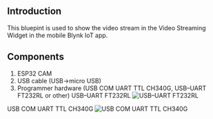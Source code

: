 ## Introduction

This bluepint is used to show the video stream in the Video Streaming Widget in the mobile Blynk IoT app.

## Components

1. ESP32 CAM
2. USB cable (USB->micro USB)
3. Programmer hardware (USB COM UART TTL CH340G, USB–UART FT232RL or other)
USB–UART FT232RL 
![USB–UART FT232RL](https://github.com/blynkkk/blueprints/assets/110888025/a401b940-13f0-4e82-b4e1-76a1fbb41a1d)

USB COM UART TTL CH340G
![USB COM UART TTL CH340G](https://github.com/blynkkk/blueprints/assets/110888025/44b0ac48-6e11-4ef4-820b-c447a90a32e9)


